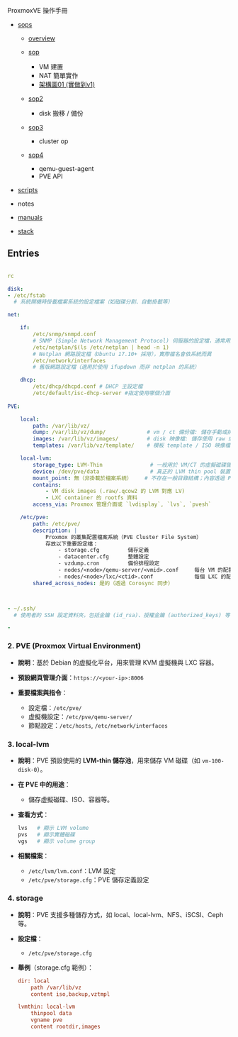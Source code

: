 ProxmoxVE 操作手冊

- [sops](./sops)

    - [overview](./README.md) 

    - [sop](./sops/sop/sop.md)
        - VM 建置 
        - NAT 簡單實作
        - [架構圖01 (實做到v1)](./sops/routing.jpg)
    
    - [sop2](./sops/sop2/sop2.md)
        - disk 搬移 / 備份

    - [sop3](./sops/sop3/sop3.md)
        - cluster op

    - [sop4](./sops/sop4/sop4.md)
        - qemu-guest-agent
        - PVE API

- [scripts](./scripts/scp/script/)


- notes







- [manuals](./man.md)


- [stack](./other.md)




## Entries

``` yml

rc

disk:
- /etc/fstab  
  # 系統開機時掛載檔案系統的設定檔案（如磁碟分割、自動掛載等）

net:

    if:
        /etc/snmp/snmpd.conf  
        # SNMP (Simple Network Management Protocol) 伺服器的設定檔，通常用於監控系統資源
        /etc/netplan/$(ls /etc/netplan | head -n 1)  
        # Netplan 網路設定檔（Ubuntu 17.10+ 採用），實際檔名會依系統而異
        /etc/network/interfaces  
        # 舊版網路設定檔（適用於使用 ifupdown 而非 netplan 的系統）

    dhcp:
        /etc/dhcp/dhcpd.conf # DHCP 主設定檔 
        /etc/default/isc-dhcp-server #指定使用哪個介面
    
PVE:

    local:
        path: /var/lib/vz/
        dump: /var/lib/vz/dump/             # vm / ct 備份檔: 儲存手動或排程的 VM/CT 備份檔 (.vma/.zst/.lzo)
        images: /var/lib/vz/images/         # disk 映像檔: 儲存使用 raw 或 qcow2 格式的虛擬機映像檔
        templates: /var/lib/vz/template/    # 模板 template / ISO 映像檔（template/iso）與 container 模板（template/cache）

    local-lvm:
        storage_type: LVM-Thin               # 一般用於 VM/CT 的虛擬磁碟儲存（LV 格式，不是檔案）
        device: /dev/pve/data                # 真正的 LVM thin pool 裝置位置
        mount_point: 無（非掛載於檔案系統）    # 不存在一般目錄結構；內容透過 PVE 工具管理
        contains:
            - VM disk images (.raw/.qcow2 的 LVM 對應 LV)
            - LXC container 的 rootfs 資料
        access_via: Proxmox 管理介面或 `lvdisplay`, `lvs`, `pvesh`

    /etc/pve:
        path: /etc/pve/
        description: |
            Proxmox 的叢集配置檔案系統（PVE Cluster File System）
            存放以下重要設定檔：
                - storage.cfg         儲存定義
                - datacenter.cfg      整體設定
                - vzdump.cron         備份排程設定
                - nodes/<node>/qemu-server/<vmid>.conf     每台 VM 的配置檔
                - nodes/<node>/lxc/<ctid>.conf             每個 LXC 的配置檔
        shared_across_nodes: 是的（透過 Corosync 同步）



- ~/.ssh/  
  # 使用者的 SSH 設定資料夾，包括金鑰 (id_rsa)、授權金鑰 (authorized_keys) 等

- 
```

### 2. **PVE (Proxmox Virtual Environment)**

* **說明**：基於 Debian 的虛擬化平台，用來管理 KVM 虛擬機與 LXC 容器。
* **預設網頁管理介面**：`https://<your-ip>:8006`
* **重要檔案與指令**：

  * 設定檔：`/etc/pve/`
  * 虛擬機設定：`/etc/pve/qemu-server/`
  * 節點設定：`/etc/hosts`, `/etc/network/interfaces`

### 3. **local-lvm**

* **說明**：PVE 預設使用的 **LVM-thin 儲存池**，用來儲存 VM 磁碟（如 `vm-100-disk-0`）。

* **在 PVE 中的用途**：

  * 儲存虛擬磁碟、ISO、容器等。

* **查看方式**：

  ```bash
  lvs   # 顯示 LVM volume
  pvs   # 顯示實體磁碟
  vgs   # 顯示 volume group
  ```

* **相關檔案**：

  * `/etc/lvm/lvm.conf`：LVM 設定
  * `/etc/pve/storage.cfg`：PVE 儲存定義設定

### 4. **storage**

* **說明**：PVE 支援多種儲存方式，如 local、local-lvm、NFS、iSCSI、Ceph 等。
* **設定檔**：

  * `/etc/pve/storage.cfg`
* **舉例**（storage.cfg 範例）：

  ```ini
  dir: local
      path /var/lib/vz
      content iso,backup,vztmpl

  lvmthin: local-lvm
      thinpool data
      vgname pve
      content rootdir,images
  ```
